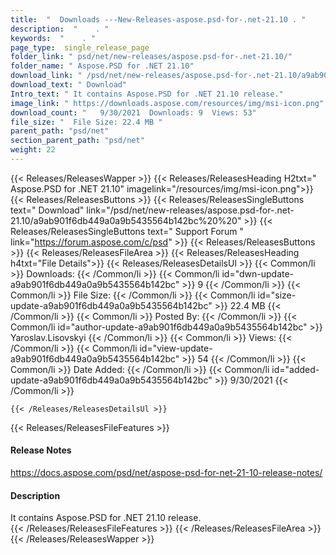 ```yaml
---
title:  "  Downloads ---New-Releases-aspose.psd-for-.net-21.10 . " 
description:  "    . " 
keywords:  "    . " 
page_type:  single_release_page
folder_link: " psd/net/new-releases/aspose.psd-for-.net-21.10/"
folder_name: " Aspose.PSD for .NET 21.10"
download_link: " /psd/net/new-releases/aspose.psd-for-.net-21.10/a9ab901f6db449a0a9b5435564b142bc"
download_text: " Download"
Intro_text: " It contains Aspose.PSD for .NET 21.10 release."
image_link: " https://downloads.aspose.com/resources/img/msi-icon.png"
download_count: "   9/30/2021  Downloads: 9  Views: 53"
file_size: "  File Size: 22.4 MB "
parent_path: "psd/net"
section_parent_path: "psd/net"
weight: 22 
---
```


{{< Releases/ReleasesWapper >}}
  {{< Releases/ReleasesHeading H2txt=" Aspose.PSD for .NET 21.10" imagelink="/resources/img/msi-icon.png">}}
  {{< Releases/ReleasesButtons >}}
    {{< Releases/ReleasesSingleButtons text=" Download" link="/psd/net/new-releases/aspose.psd-for-.net-21.10/a9ab901f6db449a0a9b5435564b142bc%20%20" >}}
    {{< Releases/ReleasesSingleButtons text=" Support Forum " link="https://forum.aspose.com/c/psd" >}}
  {{< Releases/ReleasesButtons >}}
  {{< Releases/ReleasesFileArea >}}
    {{< Releases/ReleasesHeading h4txt="File Details">}}
    {{< Releases/ReleasesDetailsUl >}}
            {{< Common/li  >}} Downloads: {{< /Common/li >}} 
      {{< Common/li id="dwn-update-a9ab901f6db449a0a9b5435564b142bc" >}} 9 {{< /Common/li >}} 
      {{< Common/li  >}} File Size: {{< /Common/li >}} 
      {{< Common/li id="size-update-a9ab901f6db449a0a9b5435564b142bc" >}} 22.4 MB {{< /Common/li >}} 
      {{< Common/li  >}} Posted By: {{< /Common/li >}} 
      {{< Common/li id="author-update-a9ab901f6db449a0a9b5435564b142bc" >}} Yaroslav.Lisovskyi {{< /Common/li >}} 
      {{< Common/li  >}} Views: {{< /Common/li >}} 
      {{< Common/li id="view-update-a9ab901f6db449a0a9b5435564b142bc" >}} 54 {{< /Common/li >}} 
      {{< Common/li  >}} Date Added: {{< /Common/li >}} 
      {{< Common/li id="added-update-a9ab901f6db449a0a9b5435564b142bc" >}} 9/30/2021 {{< /Common/li >}} 

    {{< /Releases/ReleasesDetailsUl >}}

  {{< Releases/ReleasesFileFeatures >}}
      <h4>Release Notes</h4><div><a href="https://docs.aspose.com/psd/net/aspose-psd-for-net-21-10-release-notes/">https://docs.aspose.com/psd/net/aspose-psd-for-net-21-10-release-notes/</a></div><h4>Description</h4><div class="HTMLDescription">It contains Aspose.PSD for .NET 21.10 release.</div>
  {{< /Releases/ReleasesFileFeatures >}}
 {{< /Releases/ReleasesFileArea >}}
{{< /Releases/ReleasesWapper >}}



